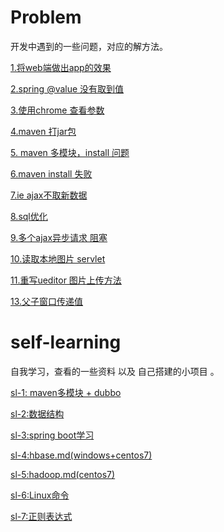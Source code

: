 # Problem  
开发中遇到的一些问题，对应的解方法。


[1.将web端做出app的效果](https://github.com/solar233/Problem/blob/master/1.%E5%B0%86web%E7%AB%AF%E5%81%9A%E5%87%BAapp%E7%9A%84%E6%95%88%E6%9E%9C.md)   

[2.spring @value 没有取到值](https://github.com/solar233/Problem/blob/master/2.spring%20%40value%20%E6%B2%A1%E6%9C%89%E5%8F%96%E5%88%B0%E5%80%BC.md)  

[3.使用chrome 查看参数](https://github.com/solar233/Problem/blob/master/3.%E4%BD%BF%E7%94%A8chrome%20%E6%9F%A5%E7%9C%8B%E5%8F%82%E6%95%B0.md)  

[4.maven 打jar包](https://github.com/solar233/Problem/blob/master/4.maven%20%E6%89%93jar%E5%8C%85.md)  

[5. maven 多模块，install 问题](https://github.com/solar233/Problem/blob/master/5.%20maven%20%E5%A4%9A%E6%A8%A1%E5%9D%97%EF%BC%8Cinstall%20%E9%97%AE%E9%A2%98.md)

[6.maven install 失败](https://github.com/solar233/Problem/blob/master/6.maven%20install%20%E5%A4%B1%E8%B4%A5.md)    

[7.ie ajax不取新数据](https://github.com/solar233/Problem/blob/master/7.ie%20ajax%E4%B8%8D%E5%8F%96%E6%96%B0%E6%95%B0%E6%8D%AE.md)  

[8.sql优化](https://github.com/solar233/Problem/blob/master/8.sql%20%E4%BC%98%E5%8C%96.md)  

[9.多个ajax异步请求 阻塞](https://github.com/solar233/Problem/blob/master/9.%E5%A4%9A%E4%B8%AAajax%E5%BC%82%E6%AD%A5%E8%AF%B7%E6%B1%82%20%E9%98%BB%E5%A1%9E.md)  

[10.读取本地图片 servlet](https://github.com/solar233/Problem/blob/master/10.%E8%AF%BB%E5%8F%96%E6%9C%AC%E5%9C%B0%E5%9B%BE%E7%89%87%20servlet.md)  

[11.重写ueditor 图片上传方法](https://github.com/solar233/Problem/blob/master/11.%E9%87%8D%E5%86%99ueditor%20%E5%9B%BE%E7%89%87%E4%B8%8A%E4%BC%A0%E6%96%B9%E6%B3%95.md)  

[13.父子窗口传递值](https://github.com/solar233/Problem/blob/master/13.%E7%88%B6%E5%AD%90%E7%AA%97%E5%8F%A3%E4%BC%A0%E9%80%92%E5%80%BC.md)


# self-learning  
自我学习，查看的一些资料 以及 自己搭建的小项目 。 

[sl-1: maven多模块 + dubbo](https://github.com/solar233/Problem/blob/master/self-learning/sl-1:%20maven%E5%A4%9A%E6%A8%A1%E5%9D%97%20%2B%20dubbo.md)

[sl-2:数据结构](https://github.com/solar233/Problem/blob/master/self-learning/sl-2:%E6%95%B0%E6%8D%AE%E7%BB%93%E6%9E%84.md)

[sl-3:spring boot学习](https://github.com/solar233/Problem/blob/master/self-learning/sl-3:spring%20boot%E5%AD%A6%E4%B9%A0.md)  

[sl-4:hbase.md(windows+centos7)](https://github.com/solar233/Problem/blob/master/self-learning/sl-4%20hbase.md)   

[sl-5:hadoop.md(centos7)](https://github.com/solar233/Problem/blob/master/self-learning/sl-5:hadoop.md)  

[sl-6:Linux命令](https://github.com/solar233/Problem/blob/master/self-learning/sl-6:Linux%E5%91%BD%E4%BB%A4.md)  

[sl-7:正则表达式](https://github.com/solar233/Problem/blob/master/self-learning/sl-7:%E6%AD%A3%E5%88%99%E8%A1%A8%E8%BE%BE%E5%BC%8F.md)
